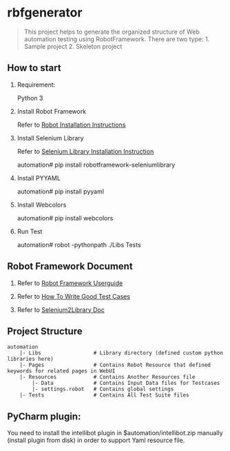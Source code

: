 # rbfgenerator

> This project helps to generate the organized structure of Web automation testing using RobotFramework. There are two type: 1. Sample project 2. Skeleton project

## How to start

1. Requirement:

    Python 3

1. Install Robot Framework

    Refer to [Robot Installation Instructions](https://github.com/robotframework/robotframework/blob/master/INSTALL.rst)

2. Install Selenium Library

    Refer to [Selenium Library Installation Instruction](https://github.com/robotframework/Selenium2Library)


    automation#  pip install robotframework-seleniumlibrary


3. Install PYYAML


    automation#  pip install pyyaml


4. Install Webcolors

    automation#  pip install webcolors


5. Run Test

    automation#  robot -pythonpath ./Libs Tests


## Robot Framework Document


1. Refer to [Robot Framework Userguide](https://github.com/robotframework/robotframework/tree/master/doc/userguide/src)

2. Refer to [How To Write Good Test Cases](https://github.com/robotframework/HowToWriteGoodTestCases/blob/master/HowToWriteGoodTestCases.rst)

3. Refer to [Selenium2Library Doc](http://robotframework.org/Selenium2Library/Selenium2Library.html)

## Project Structure

    automation
        |- Libs                 # Library directory (defined custom python libraries here)
        |- Pages                # Contains Robot Resource that defined keywords for related pages in WebUI
        |- Resources            # Contains Another Resources file
            |- Data             # Contains Input Data files for Testcases
            |- settings.robot   # Contains global settings
        |- Tests                # Contains All Test Suite files


## PyCharm plugin:

You need to install the intellibot plugin in $automation/intellibot.zip manually (install plugin from disk) in order to support Yaml resource file.
